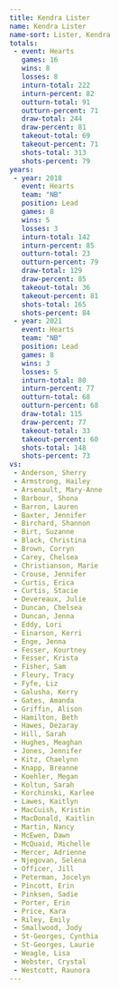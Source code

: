 ```yaml
---
title: Kendra Lister
name: Kendra Lister
name-sort: Lister, Kendra
totals:
 - event: Hearts
   games: 16
   wins: 8
   losses: 8
   inturn-total: 222
   inturn-percent: 82
   outturn-total: 91
   outturn-percent: 71
   draw-total: 244
   draw-percent: 81
   takeout-total: 69
   takeout-percent: 71
   shots-total: 313
   shots-percent: 79
years:
 - year: 2018
   event: Hearts
   team: "NB"
   position: Lead
   games: 8
   wins: 5
   losses: 3
   inturn-total: 142
   inturn-percent: 85
   outturn-total: 23
   outturn-percent: 79
   draw-total: 129
   draw-percent: 85
   takeout-total: 36
   takeout-percent: 81
   shots-total: 165
   shots-percent: 84
 - year: 2021
   event: Hearts
   team: "NB"
   position: Lead
   games: 8
   wins: 3
   losses: 5
   inturn-total: 80
   inturn-percent: 77
   outturn-total: 68
   outturn-percent: 68
   draw-total: 115
   draw-percent: 77
   takeout-total: 33
   takeout-percent: 60
   shots-total: 148
   shots-percent: 73
vs:
 - Anderson, Sherry
 - Armstrong, Hailey
 - Arsenault, Mary-Anne
 - Barbour, Shona
 - Barron, Lauren
 - Baxter, Jennifer
 - Birchard, Shannon
 - Birt, Suzanne
 - Black, Christina
 - Brown, Corryn
 - Carey, Chelsea
 - Christianson, Marie
 - Crouse, Jennifer
 - Curtis, Erica
 - Curtis, Stacie
 - Devereaux, Julie
 - Duncan, Chelsea
 - Duncan, Jenna
 - Eddy, Lori
 - Einarson, Kerri
 - Enge, Jenna
 - Fesser, Kourtney
 - Fesser, Krista
 - Fisher, Sam
 - Fleury, Tracy
 - Fyfe, Liz
 - Galusha, Kerry
 - Gates, Amanda
 - Griffin, Alison
 - Hamilton, Beth
 - Hawes, Dezaray
 - Hill, Sarah
 - Hughes, Meaghan
 - Jones, Jennifer
 - Kitz, Chaelynn
 - Knapp, Breanne
 - Koehler, Megan
 - Koltun, Sarah
 - Korchinski, Karlee
 - Lawes, Kaitlyn
 - MacCuish, Kristin
 - MacDonald, Kaitlin
 - Martin, Nancy
 - McEwen, Dawn
 - McQuaid, Michelle
 - Mercer, Adrienne
 - Njegovan, Selena
 - Officer, Jill
 - Peterman, Jocelyn
 - Pincott, Erin
 - Pinksen, Sadie
 - Porter, Erin
 - Price, Kara
 - Riley, Emily
 - Smallwood, Jody
 - St-Georges, Cynthia
 - St-Georges, Laurie
 - Weagle, Lisa
 - Webster, Crystal
 - Westcott, Raunora
---
```

